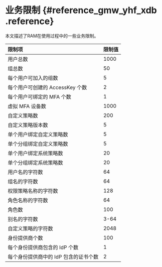 # 业务限制 {#reference_gmw_yhf_xdb .reference}

本文描述了RAM在使用过程中的一些业务限制。

|限制项|限制值|
|:--|:--|
|用户总数|1000|
|组总数|50|
|每个用户可加入的组数|5|
|每个用户可创建的 AccessKey 个数|2|
|每个用户可绑定的 MFA 个数|1|
|虚拟 MFA 设备数|1000|
|自定义策略数|200|
|自定义策略版本数|5|
|单个用户绑定自定义策略数|5|
|单个分组绑定自定义策略数|5|
|单个用户绑定系统策略数|20|
|单个分组绑定系统策略数|20|
|用户名的字符数|64|
|组名的字符数|64|
|权限策略名称的字符数|128|
|角色名称的字符数|64|
|角色数|100|
|别名的字符数|3-64|
|自定义策略的字符数|2048|
|身份提供商个数|100|
|每个身份提供商包含的 IdP 个数|1|
|每个身份提供商中的 IdP 包含的证书个数|2|


